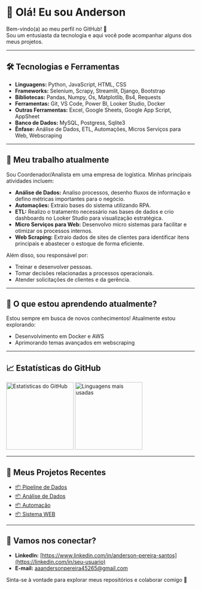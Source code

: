 # 👋 Olá! Eu sou Anderson

Bem-vindo(a) ao meu perfil no GitHub! 🚀  
Sou um entusiasta da tecnologia e aqui você pode acompanhar alguns dos meus projetos.

---

## 🛠️ Tecnologias e Ferramentas  
- **Linguagens:** Python, JavaScript, HTML, CSS  
- **Frameworks:** Selenium, Scrapy, Streamlit, Django, Bootstrap
- **Bibliotecas:** Pandas, Numpy, Os, Matplotlib, Bs4, Requests
- **Ferramentas:** Git, VS Code, Power BI, Looker Studio, Docker
- **Outras Ferramentas:** Excel, Google Sheets, Google App Script, AppSheet
- **Banco de Dados:** MySQL, Postgress, Sqlite3
- **Ênfase:** Análise de Dados, ETL, Automações, Micros Serviços para Web, Webscraping

---

## 🌱 Meu trabalho atualmente  
Sou Coordenador/Analista em uma empresa de logística. Minhas principais atividades incluem:  

- **Análise de Dados:** Analiso processos, desenho fluxos de informação e defino métricas importantes para o negócio.  
- **Automações:** Extraio bases do sistema utilizando RPA.  
- **ETL:** Realizo o tratamento necessário nas bases de dados e crio dashboards no Looker Studio para visualização estratégica.  
- **Micro Serviços para Web:** Desenvolvo micro sistemas para facilitar e otimizar os processos internos.  
- **Web Scraping:** Extraio dados de sites de clientes para identificar itens principais e abastecer o estoque de forma eficiente.  

Além disso, sou responsável por:  
- Treinar e desenvolver pessoas.  
- Tomar decisões relacionadas a processos operacionais.  
- Atender solicitações de clientes e da gerência.  

---

## 🌱 O que estou aprendendo atualmente?  
Estou sempre em busca de novos conhecimentos! Atualmente estou explorando:  
- Desenvolvimento em Docker e AWS  
- Aprimorando temas avançados em webscraping  

---

## 📈 Estatísticas do GitHub  
<div>
  <img height="180em" src="https://github-readme-stats.vercel.app/api?username=Andersonps-dev&show_icons=true&theme=radical" alt="Estatísticas do GitHub">
  <img height="180em" src="https://github-readme-stats.vercel.app/api/top-langs/?username=Andersonps-dev&layout=compact&theme=radical" alt="Linguagens mais usadas">
</div>

---

## 🚀 Meus Projetos Recentes  
- [📦 Pipeline de Dados](https://github.com/Andersonps-dev/pipeline-dados)  
- [📦 Análise de Dados](https://github.com/Andersonps-dev/analise-dados-chrun)  
- [📦 Automação](https://github.com/Andersonps-dev/gerar-html_e_enviar-email)  
- [📦 Sistema WEB](https://github.com/Andersonps-dev/solen-sistema-django)  

---

## 🤝 Vamos nos conectar?  
- **LinkedIn:** [https://www.linkedin.com/in/anderson-pereira-santos](https://linkedin.com/in/seu-usuario)  
- **E-mail:** [aaandersonpereira45265@gmail.com](mailto:seu-email@dominio.com)  

Sinta-se à vontade para explorar meus repositórios e colaborar comigo 🚀
